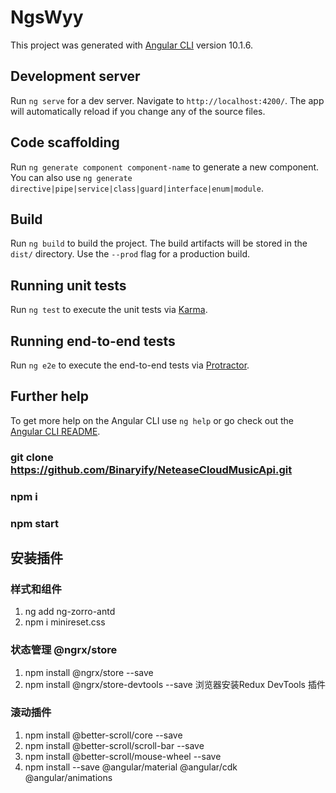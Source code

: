 # NgsWyy

This project was generated with [Angular CLI](https://github.com/angular/angular-cli) version 10.1.6.

## Development server

Run `ng serve` for a dev server. Navigate to `http://localhost:4200/`. The app will automatically reload if you change any of the source files.

## Code scaffolding

Run `ng generate component component-name` to generate a new component. You can also use `ng generate directive|pipe|service|class|guard|interface|enum|module`.

## Build

Run `ng build` to build the project. The build artifacts will be stored in the `dist/` directory. Use the `--prod` flag for a production build.

## Running unit tests

Run `ng test` to execute the unit tests via [Karma](https://karma-runner.github.io).

## Running end-to-end tests

Run `ng e2e` to execute the end-to-end tests via [Protractor](http://www.protractortest.org/).

## Further help

To get more help on the Angular CLI use `ng help` or go check out the [Angular CLI README](https://github.com/angular/angular-cli/blob/master/README.md).


### git clone https://github.com/Binaryify/NeteaseCloudMusicApi.git
### npm i
### npm start

## 安装插件 
### 样式和组件
1. ng add ng-zorro-antd
2. npm i minireset.css

###  状态管理  @ngrx/store
1. npm install @ngrx/store --save
2. npm install @ngrx/store-devtools --save  浏览器安装Redux DevTools 插件

### 滚动插件
1. npm install @better-scroll/core --save
2. npm install @better-scroll/scroll-bar --save
3. npm install @better-scroll/mouse-wheel --save
4. npm install --save @angular/material @angular/cdk @angular/animations



